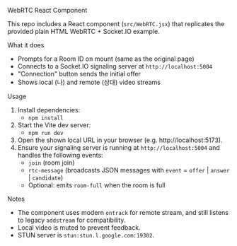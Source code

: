 WebRTC React Component

This repo includes a React component (`src/WebRTC.jsx`) that replicates the provided plain HTML WebRTC + Socket.IO example.

What it does
- Prompts for a Room ID on mount (same as the original page)
- Connects to a Socket.IO signaling server at `http://localhost:5004`
- "Connection" button sends the initial offer
- Shows local (나) and remote (상대) video streams

Usage
1. Install dependencies:
   - `npm install`
2. Start the Vite dev server:
   - `npm run dev`
3. Open the shown local URL in your browser (e.g. http://localhost:5173).
4. Ensure your signaling server is running at `http://localhost:5004` and handles the following events:
   - `join` (room join)
   - `rtc-message` (broadcasts JSON messages with `event` = `offer` | `answer` | `candidate`)
   - Optional: emits `room-full` when the room is full

Notes
- The component uses modern `ontrack` for remote stream, and still listens to legacy `addstream` for compatibility.
- Local video is muted to prevent feedback.
- STUN server is `stun:stun.l.google.com:19302`.
